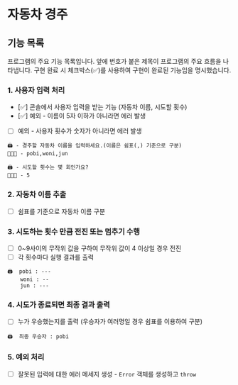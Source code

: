 # 자동차 경주

## 기능 목록

프로그램의 주요 기능 목록입니다. 앞에 번호가 붙은 제목이 프로그램의 주요 흐름을 나타냅니다. 구현 완료 시 체크박스(✅)를 사용하여 구현이 완료된 기능임을 명시했습니다.

### 1. 사용자 입력 처리

-   [✅] 콘솔에서 사용자 입력을 받는 기능 (자동차 이름, 시도할 횟수)
-   [✅] 예외 - 이름이 5자 이하가 아니라면 에러 발생
-   [ ] 예외 - 사용자 횟수가 숫자가 아니라면 에러 발생

```
🖨️ - 경주할 자동차 이름을 입력하세요.(이름은 쉼표(,) 기준으로 구분)
🧑🏻‍💻 - pobi,woni,jun

🖨️ - 시도할 횟수는 몇 회인가요?
🧑🏻‍💻 - 5
```

### 2. 자동차 이름 추출

-   [ ] 쉼표를 기준으로 자동차 이름 구분

### 3. 시도하는 횟수 만큼 전진 또는 멈추기 수행

-   [ ] 0~9사이의 무작위 값을 구하여 무작위 값이 4 이상일 경우 전진
-   [ ] 각 횟수마다 실행 결과를 출력

```
🖨️  pobi : ---
    woni : --
    jun : ---
```

### 4. 시도가 종료되면 최종 결과 출력

-   [ ] 누가 우승했는지를 출력 (우승자가 여러명일 경우 쉼표를 이용하여 구분)

```
🖨️  최종 우승자 : pobi
```

### 5. 예외 처리

-   [ ] 잘못된 입력에 대한 에러 메세지 생성 - `Error` 객체를 생성하고 `throw`
